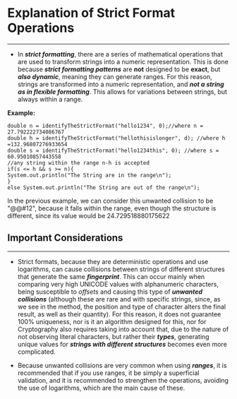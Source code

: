 # Explanation of Strict Format Operations

-------------------------------------

* In ***strict formatting***, there are a series of mathematical operations that are used to transform strings into a numeric representation. This is done because ***strict formatting patterns*** are **not** designed to be **exact**, but ***also dynamic***, meaning they can generate ranges. For this reason, strings are transformed into a numeric representation, and ***not a string as in flexible formatting***. This allows for variations between strings, but always within a range.

**Example:**
~~~~
double n = identifyTheStrictFormat("hello1234", 0);//where n = 27.792222734086767
double h = identifyTheStrictFormat("hellothisislonger", d); //where h =132.96807276933654 
double s = identifyTheStrictFormat("hello1234this", 0); //where s = 60.95010857443558 
//any string within the range n-h is accepted 
if(s <= h && s >= n){ 
System.out.println("The String are in the range\n"); 
} 
else System.out.println("The String are out of the range\n"); 
~~~~

In the previous example, we can consider this unwanted collision to be "@@#12", because it falls within the range, even though the structure is different, since its value would be 24.729518880175622

## Important Considerations

-------------------------------------

* Strict formats, because they are deterministic operations and use logarithms, can cause collisions between strings of different structures that generate the same ***fingerprint***. This can occur mainly when comparing very high UNICODE values ​​with alphanumeric characters, being susceptible to *offsets* and causing this type of ***unwanted collisions*** (although these are rare and with specific strings, since, as we see in the method, the position and type of character alters the final result, as well as their quantity). For this reason, it does not guarantee 100% uniqueness, nor is it an algorithm designed for this, nor for Cryptography also requires taking into account that, due to the nature of not observing literal characters, but rather their ***types***, generating unique values ​​for ***strings with different structures*** becomes even more complicated.

* Because unwanted collisions are very common when using ***ranges***, it is recommended that if you use ranges, it be simply a superficial validation, and it is recommended to strengthen the operations, avoiding the use of logarithms, which are the main cause of these.
